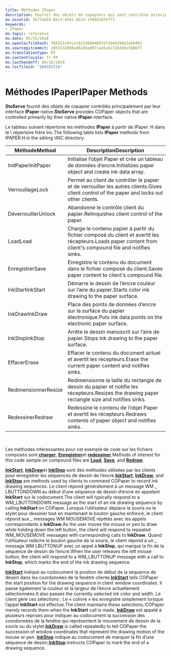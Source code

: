 ```yaml
---
title: Méthodes IPaper
description: Fournit des objets de copapiers qui sont contrôlés principalement par leur interface IPaper native.
ms.assetid: 3b77a6b3-8ec3-4a91-82cd-1f08d10fbf73
keywords:
- IPaper
ms.topic: reference
ms.date: 05/31/2018
ms.openlocfilehash: f84153c9fcec021d9084807d73d46198e3a56482
ms.sourcegitcommit: 2d531328b6ed82d4ad971a45a5131b430c5866f7
ms.translationtype: MT
ms.contentlocale: fr-FR
ms.lasthandoff: 09/16/2019
ms.locfileid: "104197316"
---
```

# <a name="ipaper-methods"></a><span data-ttu-id="65204-104">Méthodes IPaper</span><span class="sxs-lookup"><span data-stu-id="65204-104">IPaper Methods</span></span>

<span data-ttu-id="65204-105">**StoServe** fournit des objets de copapier contrôlés principalement par leur interface **IPaper** native.</span><span class="sxs-lookup"><span data-stu-id="65204-105">**StoServe** provides COPaper objects that are controlled primarily by their native **IPaper** interface.</span></span>

<span data-ttu-id="65204-106">Le tableau suivant répertorie les méthodes **IPaper** à partir de IPaper. H dans le \\ répertoire frère Inc.</span><span class="sxs-lookup"><span data-stu-id="65204-106">The following table lists **IPaper** methods from IPAPER.H in the sibling \\INC directory.</span></span>



| <span data-ttu-id="65204-107">Méthode</span><span class="sxs-lookup"><span data-stu-id="65204-107">Method</span></span>    | <span data-ttu-id="65204-108">Description</span><span class="sxs-lookup"><span data-stu-id="65204-108">Description</span></span>                                                         |
|-----------|---------------------------------------------------------------------|
| <span data-ttu-id="65204-109">InitPaper</span><span class="sxs-lookup"><span data-stu-id="65204-109">InitPaper</span></span> | <span data-ttu-id="65204-110">Initialise l’objet Paper et crée un tableau de données d’encre.</span><span class="sxs-lookup"><span data-stu-id="65204-110">Initializes paper object and create ink data array.</span></span>                 |
| <span data-ttu-id="65204-111">Verrouillage</span><span class="sxs-lookup"><span data-stu-id="65204-111">Lock</span></span>      | <span data-ttu-id="65204-112">Permet au client de contrôler le papier et de verrouiller les autres clients.</span><span class="sxs-lookup"><span data-stu-id="65204-112">Gives client control of the paper and locks out other clients.</span></span>      |
| <span data-ttu-id="65204-113">Déverrouiller</span><span class="sxs-lookup"><span data-stu-id="65204-113">Unlock</span></span>    | <span data-ttu-id="65204-114">Abandonne le contrôle client du papier.</span><span class="sxs-lookup"><span data-stu-id="65204-114">Relinquishes client control of the paper.</span></span>                           |
| <span data-ttu-id="65204-115">Load</span><span class="sxs-lookup"><span data-stu-id="65204-115">Load</span></span>      | <span data-ttu-id="65204-116">Charge le contenu papier à partir du fichier composé du client et avertit les récepteurs.</span><span class="sxs-lookup"><span data-stu-id="65204-116">Loads paper content from client's compound file and notifies sinks.</span></span> |
| <span data-ttu-id="65204-117">Enregistrer</span><span class="sxs-lookup"><span data-stu-id="65204-117">Save</span></span>      | <span data-ttu-id="65204-118">Enregistre le contenu du document dans le fichier composé du client.</span><span class="sxs-lookup"><span data-stu-id="65204-118">Saves paper content to client's compound file.</span></span>                      |
| <span data-ttu-id="65204-119">InkStart</span><span class="sxs-lookup"><span data-stu-id="65204-119">InkStart</span></span>  | <span data-ttu-id="65204-120">Démarre le dessin de l’encre couleur sur l’aire du papier.</span><span class="sxs-lookup"><span data-stu-id="65204-120">Starts color ink drawing to the paper surface.</span></span>                      |
| <span data-ttu-id="65204-121">InkDraw</span><span class="sxs-lookup"><span data-stu-id="65204-121">InkDraw</span></span>   | <span data-ttu-id="65204-122">Place des points de données d’encre sur la surface du papier électronique.</span><span class="sxs-lookup"><span data-stu-id="65204-122">Puts ink data points on the electronic paper surface.</span></span>               |
| <span data-ttu-id="65204-123">InkStop</span><span class="sxs-lookup"><span data-stu-id="65204-123">InkStop</span></span>   | <span data-ttu-id="65204-124">Arrête le dessin manuscrit sur l’aire de papier.</span><span class="sxs-lookup"><span data-stu-id="65204-124">Stops ink drawing to the paper surface.</span></span>                             |
| <span data-ttu-id="65204-125">Effacer</span><span class="sxs-lookup"><span data-stu-id="65204-125">Erase</span></span>     | <span data-ttu-id="65204-126">Effacer le contenu du document actuel et avertit les récepteurs.</span><span class="sxs-lookup"><span data-stu-id="65204-126">Erase the current paper content and notifies sinks.</span></span>                 |
| <span data-ttu-id="65204-127">Redimensionner</span><span class="sxs-lookup"><span data-stu-id="65204-127">Resize</span></span>    | <span data-ttu-id="65204-128">Redimensionne la taille du rectangle de dessin du papier et notifie les récepteurs.</span><span class="sxs-lookup"><span data-stu-id="65204-128">Resizes the drawing paper rectangle size and notifies sinks.</span></span>        |
| <span data-ttu-id="65204-129">Redessiner</span><span class="sxs-lookup"><span data-stu-id="65204-129">Redraw</span></span>    | <span data-ttu-id="65204-130">Redessine le contenu de l’objet Paper et avertit les récepteurs.</span><span class="sxs-lookup"><span data-stu-id="65204-130">Redraws contents of paper object and notifies sinks.</span></span>                |



 

<span data-ttu-id="65204-131">Les méthodes intéressantes pour cet exemple de code sur les fichiers composés sont [**charger**](ipaper--load.md), [**Enregistrer**](ipaper--save.md)et [**redessiner**](ipaper--redraw.md).</span><span class="sxs-lookup"><span data-stu-id="65204-131">Methods of interest for this code sample on compound files are [**Load**](ipaper--load.md), [**Save**](ipaper--save.md), and [**Redraw**](ipaper--redraw.md).</span></span>

<span data-ttu-id="65204-132">[**InkStart**](inkstart-method.md), [**InkDraw**](inkdraw-method.md)et [**InkStop**](cguipaper-methods.md) sont des méthodes utilisées par les clients pour enregistrer les séquences de dessin de l’encre.</span><span class="sxs-lookup"><span data-stu-id="65204-132">[**InkStart**](inkstart-method.md), [**InkDraw**](inkdraw-method.md), and [**InkStop**](cguipaper-methods.md) are methods used by clients to command COPaper to record ink drawing sequences.</span></span> <span data-ttu-id="65204-133">Le client répond généralement à un message WM \_ LBUTTONDOWN au début d’une séquence de dessin d’encre en appelant **InkStart** sur le codocument.</span><span class="sxs-lookup"><span data-stu-id="65204-133">The client will typically respond to a WM\_LBUTTONDOWN message as the start of an ink drawing sequence by calling **InkStart** on COPaper.</span></span> <span data-ttu-id="65204-134">Lorsque l’utilisateur déplace la souris ou le stylet pour dessiner tout en maintenant le bouton gauche enfoncé, le client répond aux \_ messages WM MOUSEMOVE répétés avec les appels correspondants à **InkDraw**.</span><span class="sxs-lookup"><span data-stu-id="65204-134">As the user moves the mouse or pen to draw while holding down the left button, the client will respond to repeated WM\_MOUSEMOVE messages with corresponding calls to **InkDraw**.</span></span> <span data-ttu-id="65204-135">Quand l’utilisateur relâche le bouton gauche de la souris, le client répond à un \_ message WM LBUTTONUP avec un appel à **InkStop**, qui marque la fin de la séquence de dessin de l’encre.</span><span class="sxs-lookup"><span data-stu-id="65204-135">When the user releases the left mouse button, the client will respond to a WM\_LBUTTONUP message with a call to **InkStop**, which marks the end of the ink drawing sequence.</span></span>

<span data-ttu-id="65204-136">[**InkStart**](inkstart-method.md) indique au codocument la position de début de la séquence de dessin dans les coordonnées de la fenêtre cliente.</span><span class="sxs-lookup"><span data-stu-id="65204-136">[**InkStart**](inkstart-method.md) tells COPaper the start position for the drawing sequence in client window coordinates.</span></span> <span data-ttu-id="65204-137">Il passe également la couleur et la largeur de l’encre actuellement sélectionnées.</span><span class="sxs-lookup"><span data-stu-id="65204-137">It also passes the currently selected ink color and width.</span></span> <span data-ttu-id="65204-138">Le client gère ces sélections ; Le « colivre » les enregistre simplement lorsque l’appel **InkStart** est effectué.</span><span class="sxs-lookup"><span data-stu-id="65204-138">The client maintains these selections; COPaper merely records them when the **InkStart** call is made.</span></span> <span data-ttu-id="65204-139">[**InkDraw**](inkdraw-method.md) est appelé à plusieurs reprises pour indiquer au codocument la succession des coordonnées de la fenêtre qui représentent le mouvement de dessin de la souris ou du stylet.</span><span class="sxs-lookup"><span data-stu-id="65204-139">[**InkDraw**](inkdraw-method.md) is called repeatedly to tell COPaper the succession of window coordinates that represent the drawing motion of the mouse or pen.</span></span> <span data-ttu-id="65204-140">[**InkStop**](cguipaper-methods.md) indique au codocument de marquer la fin d’une séquence de dessin.</span><span class="sxs-lookup"><span data-stu-id="65204-140">[**InkStop**](cguipaper-methods.md) instructs COPaper to mark the end of a drawing sequence.</span></span>

 

 




